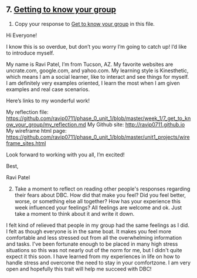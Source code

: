 ## 7. [Getting to know your group](7_get_to_know_your_group/readme.md)

1. Copy your response to <a href="https://github.com/Devbootcamp/phase_0_unit_1/tree/master/week_1/6_Get_to_know_your_group" target="_blank"> Get to know your group</a> in this file.

Hi Everyone!

I know this is so overdue, but don’t you worry I’m going to catch up! I’d like to introduce myself.

My name is Ravi Patel, I’m from Tucson, AZ. My favorite websites are uncrate.com, google.com, and yahoo.com. My learning style is Kinesthetic, which means I am a social learner, like to interact and see things for myself. I am definitely very examples oriented, I learn the most when I am given examples and real case scenarios.

Here’s links to my wonderful work!

My reflection file: https://github.com/ravip0711/phase_0_unit_1/blob/master/week_1/7_get_to_know_your_group/my_reflection.md
My Github site: http://ravip0711.github.io
My wireframe html page: https://github.com/ravip0711/phase_0_unit_1/blob/master/unit1_projects/wireframe_sites.html

Look forward to working with you all, I’m excited!

Best,

Ravi Patel


2. Take a moment to reflect on reading other people's responses regarding their fears about DBC. How did that make you feel? Did you feel better, worse, or something else all together? How has your experience this week influenced your feelings? All feelings are welcome and ok. Just take a moment to think about it and write it down. 

I felt kind of relieved that people in my group had the same feelings as I did. I felt as though everyone is in the same boat. It makes you feel more comfortable and less stressed out from all the overwhelming information and tasks. I've been fortunate enough to be placed in many high stress situations so this was not nearly out of the norm for me, but I didn't quite expect it this soon. I have learned from my experiences in life on how to handle stress and overcome the need to stay in your comfortzone. I am very open and hopefully this trait will help me succeed with DBC!

